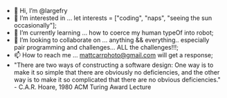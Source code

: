 - 👋 Hi, I’m @largefry
- 👀 I’m interested in ... let interests = ["coding", "naps", "seeing the sun occasionally"];
- 🌱 I’m currently learning ... how to coerce my human typeOf into robot;
- 💞️ I’m looking to collaborate on ... anything && everything.. especially pair programming and challenges... ALL the challenges\!\!\!;
- 📫 How to reach me ... mattcarrphoto@gmail.com will get a response;
- "There are two ways of constructing a software design: One way is to make it so simple that there are obviously no deficiencies, and the other way is to make it so complicated that there are no obvious deficiencies." - C.A.R. Hoare, 1980 ACM Turing Award Lecture

<!---
largefry/largefry is a ✨ special ✨ repository because its `README.md` (this file) appears on your GitHub profile.
You can click the Preview link to take a look at your changes.
--->
